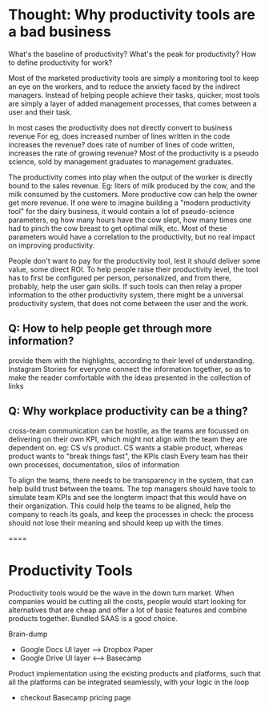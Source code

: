 # Thought: Why productivity tools are a bad business
What's the baseline of productivity? What's the peak for productivity? How to define productivity for work?

Most of the marketed productivity tools are simply a monitoring tool to keep an eye on the workers, and to reduce the anxiety faced by the indirect managers. Instead of helping people achieve their tasks, quicker, most tools are simply a layer of added management processes, that comes between a user and their task.

In most cases the productivity does not directly convert to business revenue For eg, does increased number of lines written in the code increases the revenue? does rate of number of lines of code written, increases the rate of growing revenue? Most of the productivity is a pseudo science, sold by management graduates to management graduates.

The productivity comes into play when the output of the worker is directly bound to the sales revenue. Eg: liters of milk produced by the cow, and the milk consumed by the customers. More productive cow can help the owner get more revenue. If one were to imagine building a "modern productivity tool" for the dairy business, it would contain a lot of pseudo-science parameters, eg how many hours have the cow slept, how many times one had to pinch the cow breast to get optimal milk, etc. Most of these parameters would have a correlation to the productivity, but no real impact on improving productivity.

People don't want to pay for the productivity tool, lest it should deliver some value, some direct ROI. To help people raise their productivity level, the tool has to first be configured per person, personalized, and from there, probably, help the user gain skills. If such tools can then relay a proper information to the other productivity system, there might be a universal productivity system, that does not come between the user and the work.

## Q: How to help people get through more information?
provide them with the highlights, according to their level of understanding.
Instagram Stories for everyone
connect the information together, so as to make the reader comfortable with the ideas presented in the collection of links

## Q: Why workplace productivity can be a thing?
 cross-team communication can be hostile, as the teams are focussed on delivering on their own KPI, which might not align with the team they are dependent on. eg: CS v/s product. CS wants a stable product, whereas product wants to "break things fast", the KPIs clash
Every team has their own processes, documentation, silos of information

To align the teams, there needs to be transparency in the system, that can help build trust between the teams. The top managers should have tools to simulate team KPIs and see the longterm impact that this would have on their organization. This could help the teams to be aligned, help the company to reach its goals, and keep the processes in check: the process should not lose their meaning and should keep up with the times.

====

# Productivity Tools
Productivity tools would be the wave in the down turn market. When companies would be cutting all the costs, people would start looking for alternatives that are cheap and offer a lot of basic features and combine products together. 
Bundled SAAS is a good choice. 

Brain-dump
- Google Docs UI layer --> Dropbox Paper
- Google Drive UI layer <--> Basecamp

Product implementation using the existing products and platforms, such that all the platforms can be integrated seamlessly, with your logic in the loop
- checkout Basecamp pricing page
